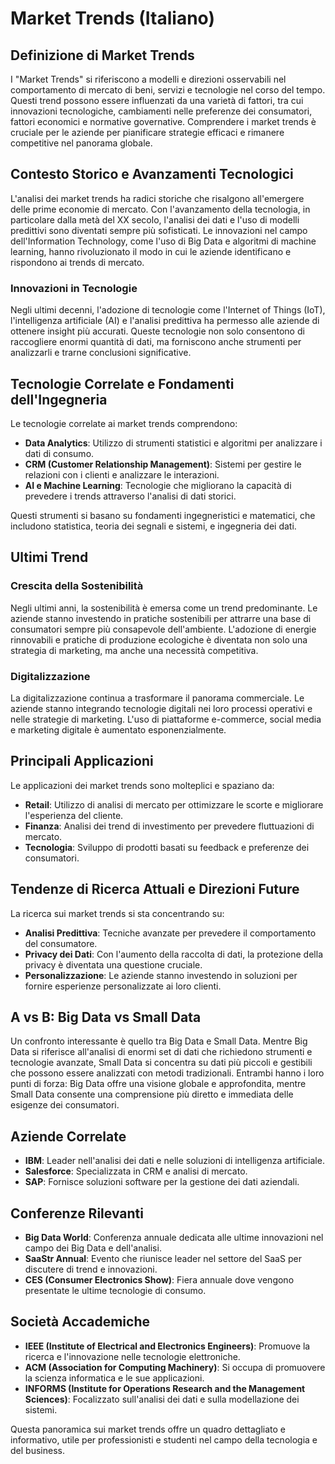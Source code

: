 # Market Trends (Italiano)

## Definizione di Market Trends

I "Market Trends" si riferiscono a modelli e direzioni osservabili nel comportamento di mercato di beni, servizi e tecnologie nel corso del tempo. Questi trend possono essere influenzati da una varietà di fattori, tra cui innovazioni tecnologiche, cambiamenti nelle preferenze dei consumatori, fattori economici e normative governative. Comprendere i market trends è cruciale per le aziende per pianificare strategie efficaci e rimanere competitive nel panorama globale.

## Contesto Storico e Avanzamenti Tecnologici

L'analisi dei market trends ha radici storiche che risalgono all'emergere delle prime economie di mercato. Con l'avanzamento della tecnologia, in particolare dalla metà del XX secolo, l'analisi dei dati e l'uso di modelli predittivi sono diventati sempre più sofisticati. Le innovazioni nel campo dell'Information Technology, come l'uso di Big Data e algoritmi di machine learning, hanno rivoluzionato il modo in cui le aziende identificano e rispondono ai trends di mercato.

### Innovazioni in Tecnologie

Negli ultimi decenni, l'adozione di tecnologie come l'Internet of Things (IoT), l'intelligenza artificiale (AI) e l'analisi predittiva ha permesso alle aziende di ottenere insight più accurati. Queste tecnologie non solo consentono di raccogliere enormi quantità di dati, ma forniscono anche strumenti per analizzarli e trarne conclusioni significative.

## Tecnologie Correlate e Fondamenti dell'Ingegneria

Le tecnologie correlate ai market trends comprendono:

- **Data Analytics**: Utilizzo di strumenti statistici e algoritmi per analizzare i dati di consumo.
- **CRM (Customer Relationship Management)**: Sistemi per gestire le relazioni con i clienti e analizzare le interazioni.
- **AI e Machine Learning**: Tecnologie che migliorano la capacità di prevedere i trends attraverso l'analisi di dati storici.

Questi strumenti si basano su fondamenti ingegneristici e matematici, che includono statistica, teoria dei segnali e sistemi, e ingegneria dei dati.

## Ultimi Trend

### Crescita della Sostenibilità

Negli ultimi anni, la sostenibilità è emersa come un trend predominante. Le aziende stanno investendo in pratiche sostenibili per attrarre una base di consumatori sempre più consapevole dell'ambiente. L'adozione di energie rinnovabili e pratiche di produzione ecologiche è diventata non solo una strategia di marketing, ma anche una necessità competitiva.

### Digitalizzazione

La digitalizzazione continua a trasformare il panorama commerciale. Le aziende stanno integrando tecnologie digitali nei loro processi operativi e nelle strategie di marketing. L'uso di piattaforme e-commerce, social media e marketing digitale è aumentato esponenzialmente.

## Principali Applicazioni

Le applicazioni dei market trends sono molteplici e spaziano da:

- **Retail**: Utilizzo di analisi di mercato per ottimizzare le scorte e migliorare l'esperienza del cliente.
- **Finanza**: Analisi dei trend di investimento per prevedere fluttuazioni di mercato.
- **Tecnologia**: Sviluppo di prodotti basati su feedback e preferenze dei consumatori.

## Tendenze di Ricerca Attuali e Direzioni Future

La ricerca sui market trends si sta concentrando su:

- **Analisi Predittiva**: Tecniche avanzate per prevedere il comportamento del consumatore.
- **Privacy dei Dati**: Con l'aumento della raccolta di dati, la protezione della privacy è diventata una questione cruciale.
- **Personalizzazione**: Le aziende stanno investendo in soluzioni per fornire esperienze personalizzate ai loro clienti.

## A vs B: Big Data vs Small Data

Un confronto interessante è quello tra Big Data e Small Data. Mentre Big Data si riferisce all'analisi di enormi set di dati che richiedono strumenti e tecnologie avanzate, Small Data si concentra su dati più piccoli e gestibili che possono essere analizzati con metodi tradizionali. Entrambi hanno i loro punti di forza: Big Data offre una visione globale e approfondita, mentre Small Data consente una comprensione più diretto e immediata delle esigenze dei consumatori.

## Aziende Correlate

- **IBM**: Leader nell'analisi dei dati e nelle soluzioni di intelligenza artificiale.
- **Salesforce**: Specializzata in CRM e analisi di mercato.
- **SAP**: Fornisce soluzioni software per la gestione dei dati aziendali.

## Conferenze Rilevanti

- **Big Data World**: Conferenza annuale dedicata alle ultime innovazioni nel campo dei Big Data e dell'analisi.
- **SaaStr Annual**: Evento che riunisce leader nel settore del SaaS per discutere di trend e innovazioni.
- **CES (Consumer Electronics Show)**: Fiera annuale dove vengono presentate le ultime tecnologie di consumo.

## Società Accademiche

- **IEEE (Institute of Electrical and Electronics Engineers)**: Promuove la ricerca e l'innovazione nelle tecnologie elettroniche.
- **ACM (Association for Computing Machinery)**: Si occupa di promuovere la scienza informatica e le sue applicazioni.
- **INFORMS (Institute for Operations Research and the Management Sciences)**: Focalizzato sull'analisi dei dati e sulla modellazione dei sistemi.

Questa panoramica sui market trends offre un quadro dettagliato e informativo, utile per professionisti e studenti nel campo della tecnologia e del business.